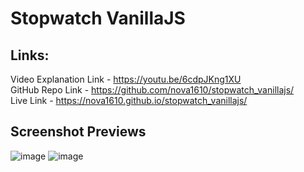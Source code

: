 # Stopwatch VanillaJS <br>
## Links: <br>
Video Explanation Link  - https://youtu.be/6cdpJKng1XU <br>
GitHub Repo Link - https://github.com/nova1610/stopwatch_vanillajs/ <br>
Live Link - https://nova1610.github.io/stopwatch_vanillajs/ <br>

## Screenshot Previews
![image](https://github.com/nova1610/stopwatch_vanillajs/assets/162697416/fbc387b2-3398-488a-832b-c3e60035c713)
![image](https://github.com/nova1610/stopwatch_vanillajs/assets/162697416/fc610e5d-9b92-4941-be04-5abc0bcb1f45)
